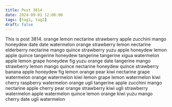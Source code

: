 ```yaml
---
title: Post 3814
date: 2024-09-01 12:00:00
tags: [tag1, tag2]
draft: false
---
```

This is post 3814.
orange
lemon
nectarine
strawberry
apple
zucchini
mango
honeydew
date
date
watermelon
orange
strawberry
lemon
nectarine
elderberry
nectarine
mango
quince
strawberry
yuzu
apple
honeydew
lemon
apple
quince
tangerine
honeydew
tangerine
tangerine
xigua
watermelon
apple
lemon
grape
honeydew
fig
yuzu
orange
date
tangerine
mango
strawberry
lemon
mango
quince
nectarine
honeydew
quince
strawberry
banana
apple
honeydew
fig
lemon
orange
pear
kiwi
nectarine
grape
watermelon
orange
watermelon
kiwi
lemon
grape
lemon
watermelon
kiwi
cherry
raspberry
watermelon
orange
ugli
tangerine
apple
zucchini
mango
nectarine
apple
cherry
pear
orange
strawberry
kiwi
ugli
strawberry
watermelon
apple
watermelon
quince
lemon
orange
kiwi
yuzu
mango
cherry
date
ugli
watermelon
